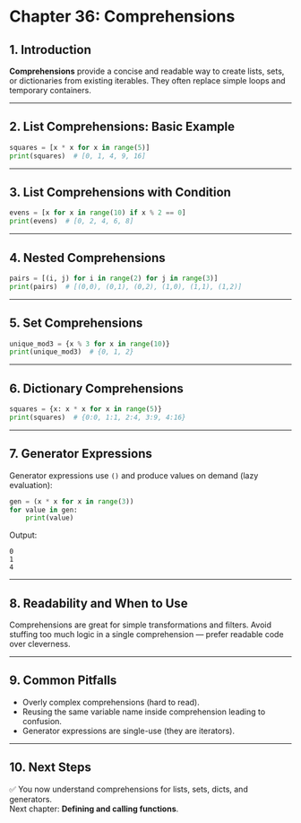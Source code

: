 # Chapter 36: Comprehensions

## 1. Introduction
**Comprehensions** provide a concise and readable way to create lists, sets, or dictionaries from existing iterables. They often replace simple loops and temporary containers.

---

## 2. List Comprehensions: Basic Example
```python
squares = [x * x for x in range(5)]
print(squares)  # [0, 1, 4, 9, 16]
```

---

## 3. List Comprehensions with Condition
```python
evens = [x for x in range(10) if x % 2 == 0]
print(evens)  # [0, 2, 4, 6, 8]
```

---

## 4. Nested Comprehensions
```python
pairs = [(i, j) for i in range(2) for j in range(3)]
print(pairs)  # [(0,0), (0,1), (0,2), (1,0), (1,1), (1,2)]
```

---

## 5. Set Comprehensions
```python
unique_mod3 = {x % 3 for x in range(10)}
print(unique_mod3)  # {0, 1, 2}
```

---

## 6. Dictionary Comprehensions
```python
squares = {x: x * x for x in range(5)}
print(squares)  # {0:0, 1:1, 2:4, 3:9, 4:16}
```

---

## 7. Generator Expressions
Generator expressions use `()` and produce values on demand (lazy evaluation):
```python
gen = (x * x for x in range(3))
for value in gen:
    print(value)
```

Output:
```
0
1
4
```

---

## 8. Readability and When to Use
Comprehensions are great for simple transformations and filters. Avoid stuffing too much logic in a single comprehension — prefer readable code over cleverness.

---

## 9. Common Pitfalls
- Overly complex comprehensions (hard to read).  
- Reusing the same variable name inside comprehension leading to confusion.  
- Generator expressions are single-use (they are iterators).

---

## 10. Next Steps
✅ You now understand comprehensions for lists, sets, dicts, and generators.  
Next chapter: **Defining and calling functions**.
